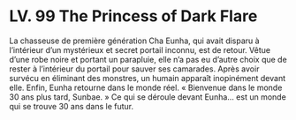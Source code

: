 # LV. 99 The Princess of Dark Flare
La chasseuse de première génération Cha Eunha, qui avait disparu à l’intérieur d’un mystérieux et secret portail inconnu, est de retour. Vêtue d’une robe noire et portant un parapluie, elle n’a pas eu d’autre choix que de rester à l’intérieur du portail pour sauver ses camarades. Après avoir survécu en éliminant des monstres, un humain apparaît inopinément devant elle. Enfin, Eunha retourne dans le monde réel. « Bienvenue dans le monde 30 ans plus tard, Sunbae. » Ce qui se déroule devant Eunha… est un monde qui se trouve 30 ans dans le futur.